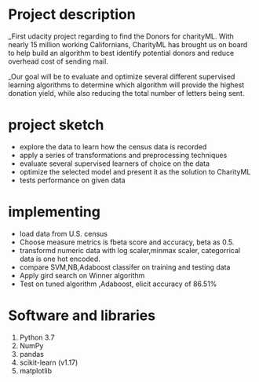 # Project description
_First udacity project regarding to find the Donors for charityML. 
With nearly 15 million working Californians, CharityML has brought us on board to help build an algorithm to best identify potential donors and reduce overhead cost of sending mail. 

_Our goal will be to evaluate and optimize several different supervised learning algorithms to determine which algorithm will provide the highest donation yield, while also reducing the total number of letters being sent.

# project sketch
 * explore the data to learn how the census data is recorded
 * apply a series of transformations and preprocessing techniques 
 * evaluate several supervised learners of choice on the data
 * optimize the selected model and present it as the solution to CharityML
 * tests performance on  given data

# implementing
* load data from U.S. census
* Choose measure metrics is fbeta score and accuracy, beta as 0.5.
* transformd numeric data with  log scaler,minmax scaler, categorrical data is one hot encoded.
* compare SVM,NB,Adaboost classifer on training and testing data
* Apply gird search on Winner algorithm
* Test on tuned algorithm ,Adaboost, elicit accuracy of 86.51% 

# Software and libraries
1. Python 3.7
2. NumPy
3. pandas
4. scikit-learn (v1.17)
5. matplotlib

